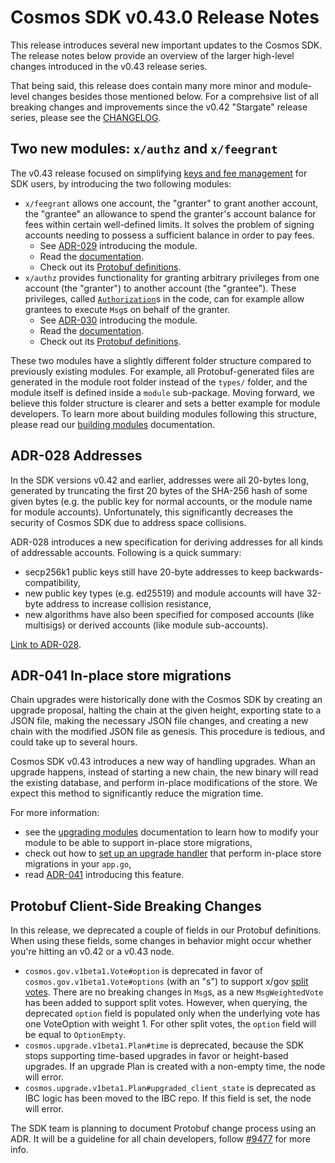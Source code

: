 # Cosmos SDK v0.43.0 Release Notes

This release introduces several new important updates to the Cosmos SDK. The release notes below provide an overview of the larger high-level changes introduced in the v0.43 release series.

That being said, this release does contain many more minor and module-level changes besides those mentioned below. For a comprehsive list of all breaking changes and improvements since the v0.42 "Stargate" release series, please see the [CHANGELOG](https://github.com/cosmos/cosmos-sdk/blob/v0.43.0/CHANGELOG.md).

## Two new modules: `x/authz` and `x/feegrant`

The v0.43 release focused on simplifying [keys and fee management](https://github.com/cosmos/cosmos-sdk/issues/7074) for SDK users, by introducing the two following modules:

- `x/feegrant` allows one account, the "granter" to grant another account, the "grantee" an allowance to spend the granter's account balance for fees within certain well-defined limits. It solves the problem of signing accounts needing to possess a sufficient balance in order to pay fees.
  - See [ADR-029](https://github.com/cosmos/cosmos-sdk/blob/8f21e26a6506c9ee81686bad6cf9be3f0e8e11d7/docs/architecture/adr-029-fee-grant-module.md) introducing the module.
  - Read the [documentation](https://docs.cosmos.network/master/modules/feegrant/).
  - Check out its [Protobuf definitions](https://github.com/cosmos/cosmos-sdk/tree/master/proto/cosmos/feegrant/v1beta1).
- `x/authz` provides functionality for granting arbitrary privileges from one account (the "granter") to another account (the "grantee"). These privileges, called [`Authorization`](https://github.com/cosmos/cosmos-sdk/blob/f2cea6a137ce19ad8987fa8a0cb99f4b37c4484d/x/authz/authorizations.go#L11)s in the code, can for example allow grantees to execute `Msg`s on behalf of the granter.
  - See [ADR-030](https://github.com/cosmos/cosmos-sdk/blob/8f21e26a6506c9ee81686bad6cf9be3f0e8e11d7/docs/architecture/adr-030-authz-module.md) introducing the module.
  - Read the [documentation](https://docs.cosmos.network/master/modules/authz/).
  - Check out its [Protobuf definitions](https://github.com/cosmos/cosmos-sdk/tree/master/proto/cosmos/authz/v1beta1).

These two modules have a slightly different folder structure compared to previously existing modules. For example, all Protobuf-generated files are generated in the module root folder instead of the `types/` folder, and the module itself is defined inside a `module` sub-package. Moving forward, we believe this folder structure is clearer and sets a better example for module developers. To learn more about building modules following this structure, please read our [building modules](https://docs.cosmos.network/master/building-modules/intro.html) documentation.

## ADR-028 Addresses

In the SDK versions v0.42 and earlier, addresses were all 20-bytes long, generated by truncating the first 20 bytes of the SHA-256 hash of some given bytes (e.g. the public key for normal accounts, or the module name for module accounts). Unfortunately, this significantly decreases the security of Cosmos SDK due to address space collisions.

ADR-028 introduces a new specification for deriving addresses for all kinds of addressable accounts. Following is a quick summary:

- secp256k1 public keys still have 20-byte addresses to keep backwards-compatibility,
- new public key types (e.g. ed25519) and module accounts will have 32-byte address to increase collision resistance,
- new algorithms have also been specified for composed accounts (like multisigs) or derived accounts (like module sub-accounts).

[Link to ADR-028](https://github.com/cosmos/cosmos-sdk/blob/master/docs/architecture/adr-028-public-key-addresses.md).

## ADR-041 In-place store migrations

Chain upgrades were historically done with the Cosmos SDK by creating an upgrade proposal, halting the chain at the given height, exporting state to a JSON file, making the necessary JSON file changes, and creating a new chain with the modified JSON file as genesis. This procedure is tedious, and could take up to several hours.

Cosmos SDK v0.43 introduces a new way of handling upgrades. Whan an upgrade happens, instead of starting a new chain, the new binary will read the existing database, and perform in-place modifications of the store. We expect this method to significantly reduce the migration time.

For more information:

- see the [upgrading modules](https://docs.cosmos.network/master/building-modules/upgrade.html) documentation to learn how to modify your module to be able to support in-place store migrations,
- check out how to [set up an upgrade handler](https://docs.cosmos.network/master/core/upgrade.html) that perform in-place store migrations in your `app.go`,
- read [ADR-041](https://github.com/cosmos/cosmos-sdk/blob/master/docs/architecture/adr-041-in-place-store-migrations.md) introducing this feature.

## Protobuf Client-Side Breaking Changes

In this release, we deprecated a couple of fields in our Protobuf definitions. When using these fields, some changes in behavior might occur whether you're hitting an v0.42 or a v0.43 node.

- `cosmos.gov.v1beta1.Vote#option` is deprecated in favor of `cosmos.gov.v1beta1.Vote#options` (with an "s") to support x/gov [split votes](https://github.com/cosmos/cosmos-sdk/blob/master/docs/architecture/adr-037-gov-split-vote.md). There are no breaking changes in `Msg`s, as a new `MsgWeightedVote` has been added to support split votes. However, when querying, the deprecated `option` field is populated only when the underlying vote has one VoteOption with weight 1. For other split votes, the `option` field will be equal to `OptionEmpty`.
- `cosmos.upgrade.v1beta1.Plan#time` is deprecated, because the SDK stops supporting time-based upgrades in favor or height-based upgrades. If an upgrade Plan is created with a non-empty time, the node will error.
- `cosmos.upgrade.v1beta1.Plan#upgraded_client_state` is deprecated as IBC logic has been moved to the IBC repo. If this field is set, the node will error.

The SDK team is planning to document Protobuf change process using an ADR. It will be a guideline for all chain developers, follow [#9477](https://github.com/cosmos/cosmos-sdk/issues/9477) for more info.
